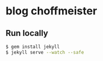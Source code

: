# blog choffmeister

## Run locally

```bash
$ gem install jekyll
$ jekyll serve --watch --safe
```
